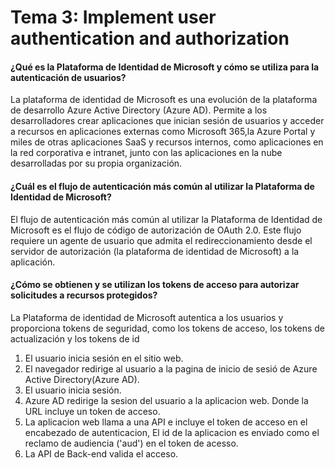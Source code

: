 # Tema 3: Implement user authentication and authorization

#### ¿Qué es la Plataforma de Identidad de Microsoft y cómo se utiliza para la autenticación de usuarios?

La plataforma de identidad de Microsoft es una evolución de la plataforma de desarrollo Azure Active Directory (Azure AD). Permite a los desarrolladores crear aplicaciones que inician sesión de usuarios y acceder a recursos en aplicaciones externas como Microsoft 365,la Azure Portal y miles de otras aplicaciones SaaS y recursos internos, como aplicaciones en la red corporativa e intranet, junto con las aplicaciones en la nube desarrolladas por su propia organización.

#### ¿Cuál es el flujo de autenticación más común al utilizar la Plataforma de Identidad de Microsoft?

  El flujo de autenticación más común al utilizar la Plataforma de Identidad de Microsoft es el flujo de código de autorización de OAuth 2.0. Este flujo requiere un agente de usuario que admita el redireccionamiento desde el servidor de autorización (la plataforma de identidad de Microsoft) a la aplicación.

#### ¿Cómo se obtienen y se utilizan los tokens de acceso para autorizar solicitudes a recursos protegidos?

  La Plataforma de identidad de Microsoft autentica a los usuarios y proporciona tokens de seguridad, como los tokens de acceso, los tokens de actualización y los tokens de id

  1. El usuario inicia sesión en el sitio web.
  2. El navegador redirige al usuario a la pagina de inicio de sesió de Azure Active Directory(Azure AD).
  3. El usuario inicia sesión.
  4. Azure AD redirige la sesion del usuario a la aplicacion web. Donde la URL incluye un token de acceso.
  5. La aplicacion web llama a una API e incluye el token de acceso en el encabezado de autenticacion, El id de la aplicacion es enviado como el reclamo de audiencia ('aud') en el token de acesso.
  6. La API de Back-end valida el acceso.
